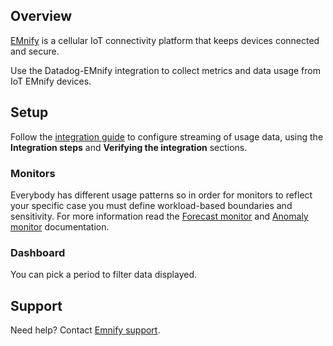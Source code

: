 ## Overview
[EMnify][1] is a cellular IoT connectivity platform that keeps devices
connected and secure.

Use the Datadog-EMnify integration to collect metrics and data usage from IoT EMnify devices.

## Setup
Follow the [integration guide][2] to configure streaming of usage data, using the **Integration steps** and **Verifying the integration** sections.

### Monitors

Everybody has different usage patterns so in order for monitors to reflect your specific case you must
define workload-based boundaries and sensitivity.
For more information read the [Forecast monitor][4] and [Anomaly monitor][5] documentation.

### Dashboard

You can pick a period to filter data displayed.

## Support

Need help? Contact [Emnify support][3].

[1]: https://www.emnify.com/
[2]: https://www.emnify.com/integration-guides/emnify-datastreamer-integration-for-datadog
[3]: https://support.emnify.com/hc/en-us
[4]: https://docs.datadoghq.com/monitors/create/types/forecasts/?tab=linear
[5]: https://docs.datadoghq.com/monitors/create/types/anomaly/
